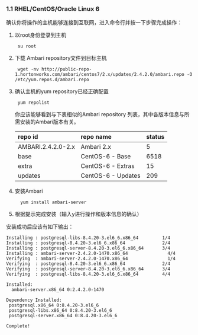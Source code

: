 ### 1.1 RHEL/CentOS/Oracle Linux 6

确认你将操作的主机能够连接到互联网，进入命令行并按一下步骤完成操作：

1. 以root身份登录到主机

   ```
    su root
   ```

2. 下载 Ambari repository文件到目标主机

   ```
    wget -nv http://public-repo-1.hortonworks.com/ambari/centos7/2.x/updates/2.4.2.0/ambari.repo -O /etc/yum.repos.d/ambari.repo

   ```

3. 确认主机的yum repository已经正确配置

   ```
    yum repolist
   ```

   你应该能够看到与下表相似的Ambari repository 列表，其中各版本信息与所需安装的Ambari版本有关。

   | repo id | repo name | status |
   | :--- | :--- | :--- |
   | AMBARI.2.4.2.0-2.x | Ambari 2.x | 5 |
   | base | CentOS-6 - Base | 6518 |
   | extra | CentOS-6 - Extras | 15 |
   | updates | CentOS-6 - Updates | 209 |

1. 安装Ambari

   ```
     yum install ambari-server
   ```

2. 根据提示完成安装（输入y进行操作和版本信息的确认）
 
 安装成功后应该有如下输出：
 
   ```
   Installing : postgresql-libs-8.4.20-3.el6_6.x86_64         1/4
   Installing : postgresql-8.4.20-3.el6_6.x86_64              2/4
   Installing : postgresql-server-8.4.20-3.el6_6.x86_64       3/4
   Installing : ambari-server-2.4.2.0-1470.x86_64               4/4
   Verifying  : ambari-server-2.4.2.0-1470.x86_64               1/4
   Verifying  : postgresql-8.4.20-3.el6_6.x86_64              2/4
   Verifying  : postgresql-server-8.4.20-3.el6_6.x86_64       3/4
   Verifying  : postgresql-libs-8.4.20-3.el6_6.x86_64         4/4

   Installed:
     ambari-server.x86_64 0:2.4.2.0-1470

   Dependency Installed:
    postgresql.x86_64 0:8.4.20-3.el6_6           
    postgresql-libs.x86_64 0:8.4.20-3.el6_6        
    postgresql-server.x86_64 0:8.4.20-3.el6_6

   Complete!
```



